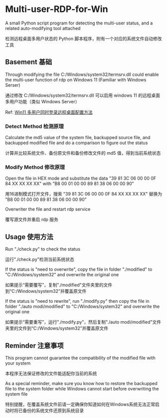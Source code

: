 # Multi-user-RDP-for-Win

A small Python script program for detecting the multi-user status, and a related auto-modifying tool attached

检测远程桌面多用户状态的 Python 脚本程序，附有一个对应的系统文件自动修改工具

## Basement 基础

Through modifying the file C:/Windows/system32/termsrv.dll could enable the multi-user function of rdp on Windows 11 (Familiar with Windows Serser)

通过修改 C:/Windows/system32/termsrv.dll 可以启用 windows 11 的远程桌面多用户功能（类似 Windows Server）

Ref: [Win11 多用户同时登录远程桌面配置方法](https://www.wyr.me/post/701)

### Detect Method 检测原理

Calculate the md5 value of the system file, backupped source file, and backupped modified file and do a comparison to figure out the status

计算并比较系统文件、备份原文件和备份修改文件的 md5 值，得到当前系统状态

### Modify Method 修改原理

Open the file in HEX mode and substitute the data "39 81 3C 06 00 00 0F 84 XX XX XX XX" with "B8 00 01 00 00 89 81 38 06 00 00 90"

用16进制模式打开文件，搜索 "39 81 3C 06 00 00 0F 84 XX XX XX XX" 替换为 "B8 00 01 00 00 89 81 38 06 00 00 90"

Overwriter the file and restart rdp service

覆写源文件并重启 rdp 服务

## Usage 使用方法

Run "./check.py" to check the status

运行"./check.py"检测当前系统状态

If the status is "need to overwrite", copy the file in folder "./modified" to "C:/Windows/system32" and overwrite the original one

如果提示“需要覆写”，复制"./modified"文件夹里的文件到“C:/Windows/system32”并覆盖原文件

If the status is "need to rewrite", run "./modify.py" then copy the file in folder "./auto modi/modified" to "C:/Windows/system32" and overwrite the original one

如果提示“需要重写”，运行"./modify.py"，然后复制"./auto modi/modified"文件夹里的文件到“C:/Windows/system32”并覆盖原文件

## Reminder 注意事项

This program cannot guarantee the compatibility of the modified file with your system

本程序无法保证修改的文件能适配你当前的系统

As a special reminder, make sure you know how to restore the backupped file to the system folder while Windows cannot start before overwriting the system file

特别提醒，在覆盖系统文件前请一定确保你知道如何在Windows系统无法正常启动时将已备份的系统文件还原到系统目录

